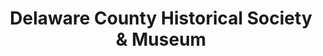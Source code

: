 ---
layout: repo
title: "Delaware County Historical Society & Museum"
id: 24885
permalink: repos/24885/
---